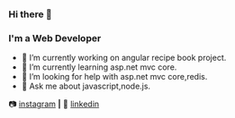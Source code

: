 ### Hi there 👋
### I'm a Web Developer


- 🔭 I’m currently working on angular recipe book project.
- 🌱 I’m currently learning asp.net mvc core.
- 🤔 I’m looking for help with asp.net mvc core,redis.
- 💬 Ask me about javascript,node.js.


 
📷 [instagram][instagram] **|** 
👔 [linkedin][linkedin]



[instagram]: https://instagram.com/eralponay
[linkedin]: https://www.linkedin.com/in/eralp-onay-234b83165/
